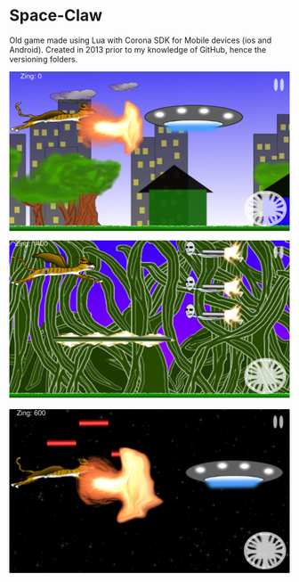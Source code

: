 # Space-Claw
Old game made using Lua with Corona SDK for Mobile devices (ios and Android).  Created in 2013 prior to my knowledge of GitHub, hence the versioning folders.



![SpaceClaw flying through city](https://github.com/bvoisine/Space-Claw/blob/master/Assets/ScreenShot1.png)

![SpaceClaw in the jungle](https://github.com/bvoisine/Space-Claw/blob/master/Assets/ScreenShot2.png)

![SpaceClaw in space](https://github.com/bvoisine/Space-Claw/blob/master/Assets/ScreenShot7.png)



